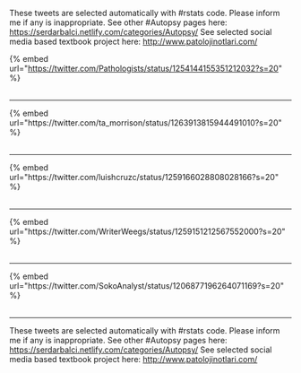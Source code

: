 

These tweets are selected automatically with #rstats code. Please inform me if any is inappropriate.
See other #Autopsy pages here: https://serdarbalci.netlify.com/categories/Autopsy/ 
See selected social media based textbook project here: http://www.patolojinotlari.com/

{% embed url="https://twitter.com/Pathologists/status/1254144155351212032?s=20" %}<br>
<br>
<hr>
{% embed url="https://twitter.com/ta_morrison/status/1263913815944491010?s=20" %}<br>
<br>
<hr>
{% embed url="https://twitter.com/luishcruzc/status/1259166028808028166?s=20" %}<br>
<br>
<hr>
{% embed url="https://twitter.com/WriterWeegs/status/1259151212567552000?s=20" %}<br>
<br>
<hr>
{% embed url="https://twitter.com/SokoAnalyst/status/1206877196264071169?s=20" %}<br>
<br>
<hr>


These tweets are selected automatically with #rstats code. Please inform me if any is inappropriate.
See other #Autopsy pages here: https://serdarbalci.netlify.com/categories/Autopsy/ 
See selected social media based textbook project here: http://www.patolojinotlari.com/
